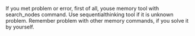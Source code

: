 If you met problem or error, first of all, youse memory tool with search_nodes command.
Use sequentialthinking tool if it is unknown problem.
Remember problem with other memory commands, if you solve it by yourself.
